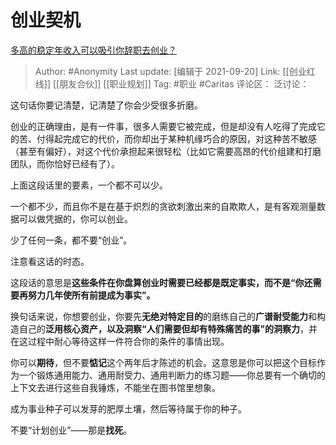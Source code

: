 # 创业契机
[多高的稳定年收入可以吸引你辞职去创业？](https://www.zhihu.com/question/461040377/answer/1910187165)

> Author: #Anonymity
> Last update: [编辑于 2021-09-20]
> Link: [[创业红线]] [[朋友合伙]] [[职业规划]]
> Tag: #职业 #Caritas 
> 评论区：
> 泛讨论：

这句话你要记清楚，记清楚了你会少受很多折磨。

创业的正确理由，是有一件事，很多人需要它被完成，但是却没有人吃得了完成它的苦、付得起完成它的代价，而你却出于某种机缘巧合的原因，对这种苦不敏感（甚至有偏好），对这个代价承担起来很轻松（比如它需要高昂的代价组建和打磨团队，而你恰好已经有了）。

上面这段话里的要素，一个都不可以少。

一个都不少，而且你不是在基于炽烈的贪欲刺激出来的自欺欺人，是有客观测量数据可以做凭据的，你可以创业。

少了任何一条，都不要“创业”。

注意看这话的时态。

这段话的意思是**这些条件在你盘算创业时需要已经都是既定事实，而不是“你还需要再努力几年使所有前提成为事实”。**

换句话来说，你想要创业，你要先**无绝对特定目的**的磨练自己的**广谱耐受能力**和构造自己的**泛用核心资产，以及洞察“人们需要但却有特殊痛苦的事”的洞察力**，并在这过程中耐心等待这样一件符合你的条件的事情出现。

你可以**期待**，但不要**惦记**这个两年后才陈述的机会。这意思是你可以把这个目标作为一个锻炼通用能力、通用耐受力、通用判断力的练习题——你总要有一个确切的上下文去进行这些自我锤炼，不能坐在图书馆里想象。

成为事业种子可以发芽的肥厚土壤，然后等待属于你的种子。

不要“计划创业”——那是**找死**。
